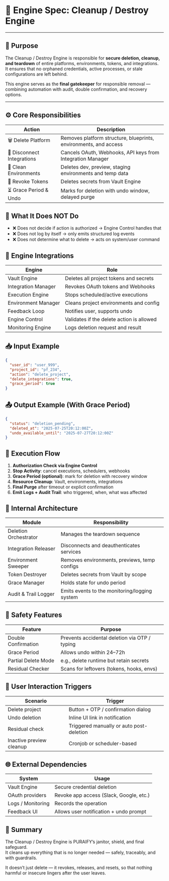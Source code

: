 # 🧠 Engine Spec: Cleanup / Destroy Engine

---

## 🎯 Purpose

The Cleanup / Destroy Engine is responsible for **secure deletion, cleanup, and teardown** of entire platforms, environments, tokens, and integrations.  
It ensures that no orphaned credentials, active processes, or stale configurations are left behind.

This engine serves as the **final gatekeeper** for responsible removal — combining automation with audit, double confirmation, and recovery options.

---

## ⚙️ Core Responsibilities

| Action                  | Description                                                        |
|-------------------------|--------------------------------------------------------------------|
| 🗑️ Delete Platform         | Removes platform structure, blueprints, environments, and access  |
| 🔌 Disconnect Integrations | Cancels OAuth, Webhooks, API keys from Integration Manager       |
| 🧼 Clean Environments      | Deletes dev, preview, staging environments and temp data         |
| 🪪 Revoke Tokens           | Deletes secrets from Vault Engine                                |
| ⏳ Grace Period & Undo     | Marks for deletion with undo window, delayed purge               |

## 🚫 What It Does NOT Do

- ❌ Does not decide if action is authorized → Engine Control handles that  
- ❌ Does not log by itself → only emits structured log events  
- ❌ Does not determine what to delete → acts on system/user command  

## 🔗 Engine Integrations

| Engine             | Role                                                        |
|--------------------|-------------------------------------------------------------|
| Vault Engine       | Deletes all project tokens and secrets                      |
| Integration Manager| Revokes OAuth tokens and Webhooks                           |
| Execution Engine   | Stops scheduled/active executions                           |
| Environment Manager| Cleans project environments and config                      |
| Feedback Loop      | Notifies user, supports undo                                |
| Engine Control     | Validates if the delete action is allowed                   |
| Monitoring Engine  | Logs deletion request and result                            |

## 📥 Input Example

```json
{
  "user_id": "user_999",
  "project_id": "pf_234",
  "action": "delete_project",
  "delete_integrations": true,
  "grace_period": true
}
```

## 📤 Output Example (With Grace Period)

```json
{
  "status": "deletion_pending",
  "deleted_at": "2025-07-25T20:12:00Z",
  "undo_available_until": "2025-07-27T20:12:00Z"
}
```

## 🔄 Execution Flow

1. **Authorization Check via Engine Control**  
2. **Stop Activity**: cancel executions, schedulers, webhooks  
3. **Grace Period (optional)**: mark for deletion with recovery window  
4. **Resource Cleanup**: Vault, environments, integrations  
5. **Final Purge** after timeout or explicit confirmation  
6. **Emit Logs + Audit Trail**: who triggered, when, what was affected  

## 🧱 Internal Architecture

| Module               | Responsibility                                                  |
|----------------------|------------------------------------------------------------------|
| Deletion Orchestrator| Manages the teardown sequence                                   |
| Integration Releaser | Disconnects and deauthenticates services                        |
| Environment Sweeper  | Removes environments, previews, temp configs                    |
| Token Destroyer      | Deletes secrets from Vault by scope                             |
| Grace Manager        | Holds state for undo period                                     |
| Audit & Trail Logger | Emits events to the monitoring/logging system                   |

## 🔐 Safety Features

| Feature              | Purpose                                                        |
|----------------------|----------------------------------------------------------------|
| Double Confirmation  | Prevents accidental deletion via OTP / typing                  |
| Grace Period         | Allows undo within 24–72h                                      |
| Partial Delete Mode  | e.g., delete runtime but retain secrets                        |
| Residual Checker     | Scans for leftovers (tokens, hooks, envs)                      |

## 👥 User Interaction Triggers

| Scenario                 | Trigger                                      |
|--------------------------|----------------------------------------------|
| Delete project           | Button + OTP / confirmation dialog           |
| Undo deletion            | Inline UI link in notification               |
| Residual check           | Triggered manually or auto post-deletion     |
| Inactive preview cleanup | Cronjob or scheduler-based                   |

## 🌐 External Dependencies

| System         | Usage                                         |
|----------------|-----------------------------------------------|
| Vault Engine   | Secure credential deletion                    |
| OAuth providers| Revoke app access (Slack, Google, etc.)       |
| Logs / Monitoring | Records the operation                      |
| Feedback UI    | Allows user notification + undo prompt        |

## 🧠 Summary

The Cleanup / Destroy Engine is PURAIFY’s janitor, shield, and final safeguard.  
It cleans up everything that is no longer needed — safely, traceably, and with guardrails.

It doesn’t just delete — it revokes, releases, and resets, so that nothing harmful or insecure lingers after the user leaves.
